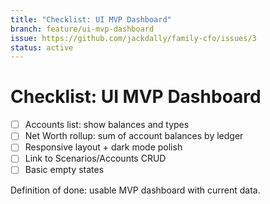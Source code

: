 ```yaml
---
title: "Checklist: UI MVP Dashboard"
branch: feature/ui-mvp-dashboard
issue: https://github.com/jackdally/family-cfo/issues/3
status: active
---
```


# Checklist: UI MVP Dashboard

- [ ] Accounts list: show balances and types
- [ ] Net Worth rollup: sum of account balances by ledger
- [ ] Responsive layout + dark mode polish
- [ ] Link to Scenarios/Accounts CRUD
- [ ] Basic empty states

Definition of done: usable MVP dashboard with current data.
